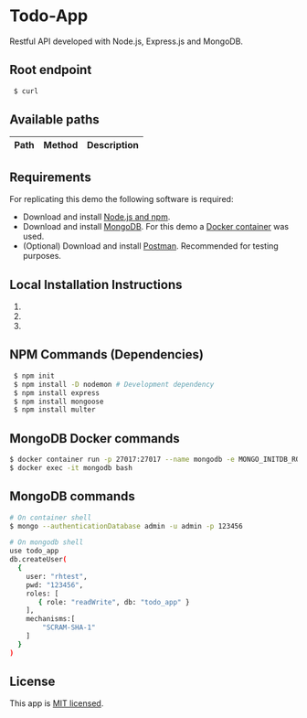 # Todo-App

Restful API developed with Node.js, Express.js and MongoDB.

## Root endpoint

```bash
 $ curl 
```

## Available paths

Path | Method | Description 
----------|----------|----------


## Requirements

For replicating this demo the following software is required:

* Download and install [Node.js and npm](https://nodejs.org/en/).
* Download and install [MongoDB](https://www.mongodb.com/). For this demo a [Docker container](#mongodb-docker-commands) was used.
* (Optional) Download and install [Postman](https://www.getpostman.com/). Recommended for testing purposes.

## Local Installation Instructions

1. 
2. 
3. 

## NPM Commands (Dependencies)


```bash
 $ npm init
 $ npm install -D nodemon # Development dependency
 $ npm install express
 $ npm install mongoose
 $ npm install multer
```

## MongoDB Docker commands

```bash
$ docker container run -p 27017:27017 --name mongodb -e MONGO_INITDB_ROOT_USERNAME=admin -e MONGO_INITDB_ROOT_PASSWORD=123456 -d mongo:latest
$ docker exec -it mongodb bash
```
## MongoDB commands

```bash
# On container shell
$ mongo --authenticationDatabase admin -u admin -p 123456

# On mongodb shell
use todo_app
db.createUser(
  {
    user: "rhtest",
    pwd: "123456",
    roles: [ 
       { role: "readWrite", db: "todo_app" }
    ],
    mechanisms:[  
        "SCRAM-SHA-1"
    ]
  }
)
```

## License

This app is [MIT licensed](./LICENSE).